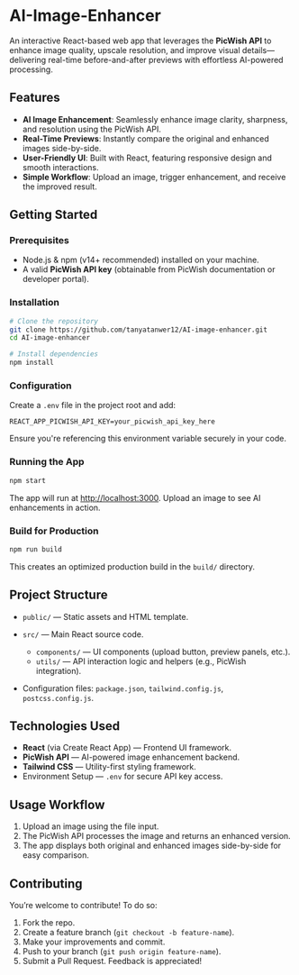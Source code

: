 # AI-Image-Enhancer

An interactive React-based web app that leverages the **PicWish API** to enhance image quality, upscale resolution, and improve visual details—delivering real-time before-and-after previews with effortless AI-powered processing.

##  Features

- **AI Image Enhancement**: Seamlessly enhance image clarity, sharpness, and resolution using the PicWish API.
- **Real-Time Previews**: Instantly compare the original and enhanced images side-by-side.
- **User-Friendly UI**: Built with React, featuring responsive design and smooth interactions.
- **Simple Workflow**: Upload an image, trigger enhancement, and receive the improved result.

##  Getting Started

###  Prerequisites

- Node.js & npm (v14+ recommended) installed on your machine.
- A valid **PicWish API key** (obtainable from PicWish documentation or developer portal).

###  Installation

```bash
# Clone the repository
git clone https://github.com/tanyatanwer12/AI-image-enhancer.git
cd AI-image-enhancer

# Install dependencies
npm install
````

### Configuration

Create a `.env` file in the project root and add:

```env
REACT_APP_PICWISH_API_KEY=your_picwish_api_key_here
```

Ensure you're referencing this environment variable securely in your code.

### Running the App

```bash
npm start
```

The app will run at [http://localhost:3000](http://localhost:3000). Upload an image to see AI enhancements in action.

### Build for Production

```bash
npm run build
```

This creates an optimized production build in the `build/` directory.

## Project Structure

* `public/` — Static assets and HTML template.
* `src/` — Main React source code.

  * `components/` — UI components (upload button, preview panels, etc.).
  * `utils/` — API interaction logic and helpers (e.g., PicWish integration).
* Configuration files: `package.json`, `tailwind.config.js`, `postcss.config.js`.

## Technologies Used

* **React** (via Create React App) — Frontend UI framework.
* **PicWish API** — AI-powered image enhancement backend.
* **Tailwind CSS** — Utility-first styling framework.
* Environment Setup — `.env` for secure API key access.

## Usage Workflow

1. Upload an image using the file input.
2. The PicWish API processes the image and returns an enhanced version.
3. The app displays both original and enhanced images side-by-side for easy comparison.

## Contributing

You’re welcome to contribute! To do so:

1. Fork the repo.
2. Create a feature branch (`git checkout -b feature-name`).
3. Make your improvements and commit.
4. Push to your branch (`git push origin feature-name`).
5. Submit a Pull Request. Feedback is appreciated!

